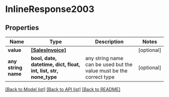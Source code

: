 # InlineResponse2003


## Properties
Name | Type | Description | Notes
------------ | ------------- | ------------- | -------------
**value** | [**[SalesInvoice]**](SalesInvoice.md) |  | [optional] 
**any string name** | **bool, date, datetime, dict, float, int, list, str, none_type** | any string name can be used but the value must be the correct type | [optional]

[[Back to Model list]](../README.md#documentation-for-models) [[Back to API list]](../README.md#documentation-for-api-endpoints) [[Back to README]](../README.md)


